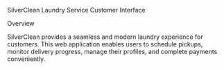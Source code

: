 SilverClean Laundry Service Customer Interface

Overview

SilverClean provides a seamless and modern laundry experience for customers. This web application enables users to schedule pickups, monitor delivery progress, manage their profiles, and complete payments conveniently.
